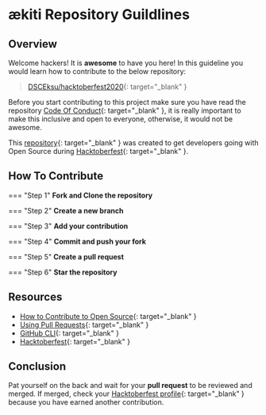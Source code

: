 # ækiti Repository Guildlines
## Overview
Welcome hackers! It is **awesome** to have you here! In this guideline you would learn how to contribute to the below repository:

> [DSCEksu/hacktoberfest2020](https://github.com/DSCEksu/hacktoberfest2020){: target="_blank" }

Before you start contributing to this project make sure you have read the repository [Code Of Conduct](https://github.com/DSCEksu/hacktoberfest2020/blob/master/CODE_OF_CONDUCT.md){: target="_blank" }, it is really important to make this inclusive and open to everyone, otherwise, it would not be awesome.

This [repository](https://github.com/DSCEksu/hacktoberfest2020){: target="_blank" } was created to get developers going with Open Source during [Hacktoberfest](https://hacktoberfest.digitalocean.com/){: target="_blank" }.

## How To Contribute

=== "Step 1"
    **Fork and Clone the repository**

=== "Step 2"
    **Create a new branch**

=== "Step 3"
    **Add your contribution**

=== "Step 4"
    **Commit and push your fork**

=== "Step 5"
    **Create a pull request**

=== "Step 6"
    **Star the repository**

## Resources

- [How to Contribute to Open Source](https://opensource.guide/how-to-contribute/){: target="_blank" }
- [Using Pull Requests](https://help.github.com/articles/about-pull-requests/){: target="_blank" }
- [GitHub CLI](https://cli.github.com/){: target="_blank" }
- [Hacktoberfest](https://hacktoberfest.digitalocean.com/details){: target="_blank" }

## Conclusion
Pat yourself on the back and wait for your **pull request** to be reviewed and merged. If merged, check your [Hacktoberfest profile](https://hacktoberfest.digitalocean.com/profile){: target="_blank" } because you have earned another contribution.